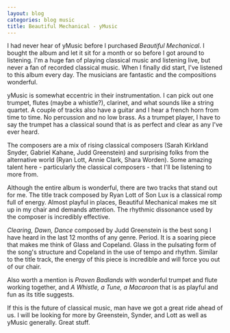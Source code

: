 ```yaml
---
layout: blog
categories: blog music
title: Beautiful Mechanical - yMusic
---
```


I had never hear of yMusic before I purchased *Beautiful
Mechanical*. I bought the album and let it sit for a month or so
before I got around to listening.  I'm a huge fan of playing classical
music and listening live, but never a fan of recorded classical music.
When I finally did start, I've listened to this album every day.  The
musicians are fantastic and the compositions wonderful. 

yMusic is somewhat eccentric in their instrumentation.  I can pick out
one trumpet, flutes (maybe a whistle?), clarinet, and what sounds like
a string quartet.  A couple of tracks also have a guitar and I hear a
french horn from time to time.  No percussion and no low brass.  As a
trumpet player, I have to say the trumpet has a classical sound that
is as perfect and clear as any I've ever heard. 

The composers are a mix of rising classical composers (Sarah Kirkland
Snyder, Gabriel Kahane, Judd Greenstein) and surprising folks from the
alternative world (Ryan Lott, Annie Clark, Shara Worden).  Some
amazing talent here - particularly the classical composers - that I'll
be listening to more from. 

Although the entire album is wonderful, there are two tracks that
stand out for me.  The title track composed by Ryan Lott of Son Lux is
a classical romp full of energy.  Almost playful in places, Beautiful
Mechanical makes me sit up in my chair and demands attention.  The
rhythmic dissonance used by the composer is incredibly effective. 

*Clearing, Dawn, Dance* composed by Judd Greenstein is the best song I
 have heard in the last 12 months of any genre.  Period.  It is a
 soaring piece that makes me think of Glass and Copeland.  Glass in
 the pulsating form of the song's structure and Copeland in the use of
 tempo and rhythm.  Similar to the title track, the energy of this
 piece is incredible and will force you out of our chair. 

Also worth a mention is *Proven Badlands* with wonderful trumpet and
flute working together, and *A Whistle, a Tune, a Macaroon* that is as
playful and fun as its title suggests. 

If this is the future of classical music, man have we got a great ride
ahead of us.  I will be looking for more by Greenstein, Synder, and
Lott as well as yMusic generally.  Great stuff.

